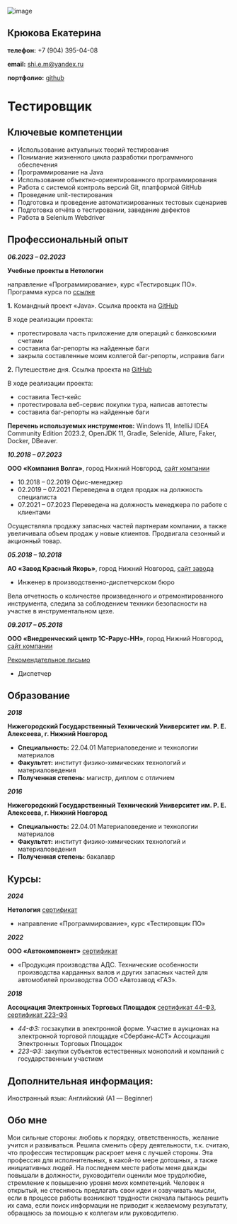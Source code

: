 ![image](https://github.com/Ekaterina7121994/Resume/assets/139957663/3c99eb3a-0198-424d-ba58-982bdb9581af)
## Крюкова Екатерина

**телефон:** +7 (904) 395-04-08

**email:** shi.e.m@yandex.ru

**портфолио:** [github](https://github.com/EkaterinaPortfolio)

# Тестировщик

## Ключевые компетенции

* Использование актуальных теорий тестирования
* Понимание жизненного цикла разработки программного обеспечения
* Программирование на Java
* Использование объектно-ориентированного программирования
* Работа с системой контроль версий Git, платформой GitHub
* Проведение unit-тестирования
* Подготовка и проведение автоматизированных тестовых сценариев
* Подготовка отчёта о тестировании, заведение дефектов
* Работа в Selenium Webdriver

## Профессиональный опыт

***06.2023 – 02.2023***

**Учебные проекты в Нетологии**

направление «Программирование», курс «Тестировщик ПО». Программа курса по [ссылке](https://netology.ru/programs/qa)

**1.** Командный проект «Java». Cсылка проекта на [GitHub](https://github.com/AndreyKozhevnikov86/Project_team_java)

В ходе реализации проекта:

* протестировала часть приложение для операций с банковскими счетами
* составила баг-репорты на найденные баги
* закрыла составленные моим коллегой баг-репорты, исправив баги

**2.** Путешествие дня. Cсылка проекта на [GitHub](https://github.com/Ekaterina7121994/Diploma_project)

В ходе реализации проекта:

* составила Тест-кейс
* протестировала веб-сервис покупки тура, написав автотесты
* составила баг-репорты на найденные баги

**Перечень используемых инструментов:** Windows 11, IntelliJ IDEA Community Edition 2023.2, OpenJDK 11, Gradle, Selenide, Allure, Faker, Docker, DBeaver.

***10.2018 – 07.2023***
   
   **ООО «Компания Волга»**, город Нижний Новгород, [сайт компании](https://www.volgann.ru/)
   * 10.2018 – 02.2019 Офис-менеджер
   * 02.2019 – 07.2021 Переведена в отдел продаж на должность специалиста 
   * 07.2021 – 07.2023 Переведена на должность менеджера по работе с клиентами
   
   Осуществляла продажу запасных частей партнерам компании, а также увеличивала объем продаж у новые клиентов. Продвигала сезонный и акционный товар.

***05.2018 – 10.2018***

**АО «Завод Красный Якорь»**, город Нижний Новгород, [сайт завода](https://www.redanchor.ru/)
* Инженер в производственно-диспетчерском бюро
 
Вела отчетность о количестве произведенного и отремонтированного инструмента, следила за соблюдением техники безопасности на участке в инструментальном цехе.

***09.2017 – 05.2018***

**ООО «Внедренческий центр 1С-Рарус-НН»**, город Нижний Новгород, [сайт компании](https://rarus.ru/)

[Рекомендательное письмо](https://github.com/Ekaterina7121994/Resume/blob/main/files/Letter%20of%20recommendation.md)

* Диспетчер

## Образование

***2018***

**Нижегородский Государственный Технический Университет им. Р. Е. Алексеева, г. Нижний Новгород**
* **Специальность:** 22.04.01 Материаловедение и технологии материалов
* **Факультет:** институт физико-химических технологий и материаловедения
* **Полученная степень:** магистр, диплом с отличием

***2016***

**Нижегородский Государственный Технический Университет им. Р. Е. Алексеева, г. Нижний Новгород**
* **Специальность:** 22.04.01 Материаловедение и технологии материалов
* **Факультет:** институт физико-химических технологий и материаловедения
* **Полученная степень:** бакалавр

## Курсы:
***2024***

**Нетология** [сертификат](https://github.com/Ekaterina7121994/Resume/blob/main/files/software%20tester.md)

* направление «Программирование», курс «Тестировщик ПО» 

***2022***

**ООО «Автокомпонент»** [сертификат](https://github.com/Ekaterina7121994/Resume/blob/main/files/ADC.md)
* «Продукция производства АДС. Технические особенности производства карданных валов и других запасных частей для автомобилей производства ООО «Автозавод «ГАЗ».

***2018***

**Ассоциация Электронных Торговых Площадок** [сертификат 44-ФЗ](https://github.com/Ekaterina7121994/Resume/blob/main/files/44-FL.md), [сертификат 223-ФЗ](https://github.com/Ekaterina7121994/Resume/blob/main/files/223-FL.md)

* *44-ФЗ:* госзакупки в электронной форме. Участие в аукционах на электронной торговой площадке «Сбербанк-АСТ»
Ассоциация Электронных Торговых Площадок
* *223-ФЗ:* закупки субъектов естественных монополий и компаний с государственным участием

## Дополнительная информация:
Иностранный язык: Английский (А1 — Beginner)

## Обо мне
Мои сильные стороны: любовь к порядку, ответственность, желание учится и развиваться. Решила сменить сферу деятельности, т.к. считаю, что профессия тестировщик раскроет меня с лучшей стороны. Эта профессия для исполнительных, в какой-то мере дотошных, а также инициативных людей. На последнем месте работы меня дважды повышали в должности, руководители оценили мое трудолюбие, стремление к повышению уровня моих компетенций. Человек я открытый, не стесняюсь предлагать свои идеи и озвучивать мысли, если в процессе работы возникают трудности сначала пытаюсь решить их сама, если поиск информации не приводит к желаемому результату, обращаюсь за помощью к коллегам или руководителю. 

